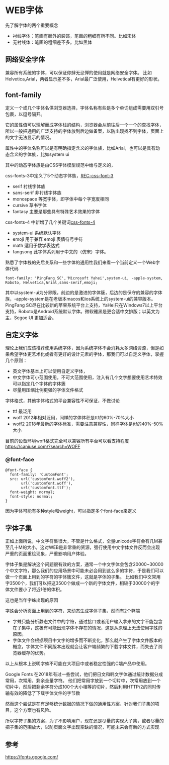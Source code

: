 # WEB字体

先了解字体的两个重要概念
- 衬线字体：笔画有额外的装饰，笔画的粗细有所不同。比如宋体
- 无衬线体：笔画的粗细差不多。比如黑体

## 网络安全字体
兼容所有系统的字体，可以保证你肆无忌惮的使用就是网络安全字体。
比如Helvetica,Arial，两者显示差不多，Arial最广泛使用，Helvetical有更好的形状。

## font-family
定义一个或几个字体名供浏览器选择，字体名称有些是多个单词组成需要用双引号包裹，以逗号隔开。

它的属性值可以理解而成字体栈的结构，浏览器会从前往后一个一个的查找字体，所以一般把通用的广泛支持的字体放到后边做备案，以防出现找不到字体，页面上的文字无法显示的情况。


属性中的字体名称可以是有明确指定含义的字体族，比如Arial，也可以是具有动态含义的字体族，比如system ui

其中的动态字体族是由CSS字体模型规范中给与定义的，

css-fonts-3中定义了5个动态字体族，[REC-css-font-3](https://www.w3.org/TR/2018/REC-css-fonts-3-20180920/#generic-font-families)

  - serif 衬线字体族
  - sans-serif 非衬线字体族
  - monospace 等宽字体，即字体中每个字宽度相同
  - cursive 草书字体
  - fantasy 主要是那些具有特殊艺术效果的字体

css-fonts-4 中新增了几个关键词[css-fonts-4](https://www.w3.org/TR/css-fonts-4/#generic-font-families)

  - system-ui 系统默认字体
  - emoji 用于兼容 emoji 表情符号字符
  - math 适用于数学表达式
  - fangsong 此字体系列用于中文的（仿宋）字体。

熟悉了字体栈的先后关系和一些字体的通用性我们来看一个当前定义一个Web字体代码
```
font-family: 'PingFang SC','Microsoft Yahei',system-ui, -apple-system, Roboto, Helvetica,Arial,sans-serif,emoji;
```
其中以system-ui为分界限，前边的是激进的字体簇，后边的是保守的兼容的字体族，-apple-system是在老版本macos和ios系统上的system-ui的兼容版本。
PingFang SC尽在比较新的苹果系统平台上支持，YaHei只在Windows7以上平台支持，Roboto是Android系统默认字体。微软雅黑是更合适中文排版；以英文为主，Segoe UI 更加适合。


## 自定义字体
理论上我们应该推荐使用系统字体，因为系统字体不会消耗太多网络资源，但是如果希望字体更艺术化或者有更好的设计元素的字体，那我们可以自定义字体，掌握几个原则：
- 英文字体基本上可以使用自定义字体，
- 中文字体可小范围使用，不可大范围使用，注入有几个文字想要使用艺术特效可以指定几个字体的字体簇
- 尽量用压缩比例更强的字体文件格式

字体格式，其他字体格式的平台兼容性不可保证，不做讨论
- ttf 最泛用
- woff 2012年相对泛用，同样的字体体积是ttf的60%-70%大小
- woff2 2018年最新的字体标准，需要注意兼容性，同样字体是ttf的40%-50%大小

目前的设备环境woff格式完全可以兼容所有平台可以看支持程度
https://caniuse.com/?search=WOFF

### @font-face
```
@font-face {
  font-family: 'CustomFont';
  src: url('customfont.woff2'),
       url('customfont.woff'),
       url('customfont.ttf');
  font-weight: normal;
  font-style: normal;
}
```
因为字体可能有多种style和weight，可以指定多个font-face来定义


## 字体子集
正如上面所说，中文字符集很大，不管是什么格式，全量unicode字符会有几M甚至几十M的大小，这对WEB是非常重的资源，强行使用中文字体文件反而会出现严重的页面重绘现象，严重影响用户体验。

字体子集是解决这个问题很有效的方案，通常一个中文字体会包含20000~30000个中文字符，那么我们的应用场景中可能未必会用到这么多的字符，于是我们可以做一个页面上用到的字符的字体簇文件，这就是字体的子集。
比如我们中文常用字3500个，我们可以把这3500个做成一个新的字体文件，相较于30000个的字体文件要小了将近1倍的体积。

这也是当年字蛛出现的原因

字蛛会分析页面上用到的字符，来动态生成字体子集，然而有2个弊端
- 字蛛只能分析静态文件中的字符，通过接口或者用户输入拿来的文字不能包含在子集中，这极有可能出现字体不存在的情况，这是从原理上无法使用字蛛的原因。
- 字体文件会根据项目中文字的增多而不断变化，那么就产生了字体文件版本的概念，字体文件不同版本出现就会让客户端频繁的下载字体文件，而失去了浏览器缓存的优势。

以上从根本上说明字蛛不可能在大项目中或者稳定性强的C端产品中使用。

Google Fonts 在2018年有过一些尝试，他们把日文和韩文字体通过统计数据分成常用，次常用，剩余全量字符。
他们把常用字放到一个切片中，次常用放到一个切片中，然后把剩余字符分成100个大小相等的切片，然后利用HTTP/2的同时传输有效的降低了下载字体文件的字节数

然而这个尝试是在有足够统计数据的情况下做的通用性方案，针对我们子集的项目，这个方案也有风险。

所以字符子集的方案，为了不影响用户，现在还是尽量的实现大子集，或者尽量的把子集的范围放大，以防页面文字出现空缺的情况，可能未来会有新的方式实现

## 参考

https://fonts.google.com/